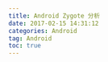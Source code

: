 ```yaml
---
title: Android Zygote 分析
date: 2017-02-15 14:31:12   
categories: Android   
tag: Android
toc: true  
---
```

